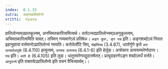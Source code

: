 ```yaml
---
index:  8.1.33
sutra:  अङ्गाप्रातिलोभ्ये
vritti:  nyasa
---
```


प्रातिलोभ्यम्उप्रातकूल्यम्, अनभिमतकारित्वमित्यर्थः। ततोऽन्यदप्रातिलोभ्यम्उअनुकूलत्वम्, अभिमतकारित्वमिति यावत्। तस्मिन् गम्यमानेऽयं प्रतिषेधः। `अङ्ग कुरु, ङ्ग पच` इति। अङ्गशब्दोऽयं निपात इहानुज्ञायां वर्त्तमानोऽप्रातिलोभ्यं गमयति। करोतेर्लोटि सिप्, `सेर्ह्यपिच्च` (3.4.87), धातोर्गुणे कृते `अत उत्सार्वधातुके` (6.4.110) इत्युत्त्वम्, `उत्तश्च प्रत्ययात्` (6.4.1-6) इति हेर्लुक्। अत्रोकारः प्रत्ययस्वरेणोदात्तः। `पच` इति। `अतो हेः` (6.4.105) इति लुक्। धातुस्वरेणाद्युदात्तमेतत्। प्रत्युदाहरणेऽङ्ग शब्दोऽमर्धे वर्त्तते।
`आनुलभ्ये` इति वक्तव्येऽप्रातिलोम्ये इति वचनं वैचित्र्यार्थम्।।

